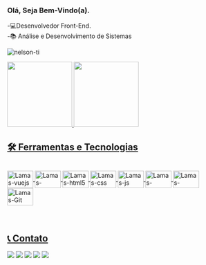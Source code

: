 ### Olá, Seja Bem-Vindo(a). 
-💻Desenvolvedor Front-End.<br>
-📚 Análise e Desenvolvimento de Sistemas <br>
<p align="left"> <img src="https://komarev.com/ghpvc/?username=nelson-ti&label=Profile%20views&color=0e75b6&style=flat" alt="nelson-ti" /> </p>

<div>
  <a href="https://github.com/nelson-ti">
  <img height="150em" src="https://github-readme-stats.vercel.app/api?username=Nelson-ti&show_icons=true&theme=dark"/>
  <img height="150em" src="https://github-readme-stats.vercel.app/api/top-langs/?username=Nelson-ti&layout=compact&langs_count=7&theme=dark"/>
</div>

## 🛠️ Ferramentas e Tecnologias

<div style="display: inline_block"><br>
  <img align="center" alt="Lamas-vuejs" height="40" width="60" src="https://cdn.jsdelivr.net/gh/devicons/devicon/icons/vuejs/vuejs-original-wordmark.svg" />      
  <img align="center" alt="Lamas-vuetify" height="40" width="60" src="https://cdn.jsdelivr.net/gh/devicons/devicon/icons/vuetify/vuetify-original.svg" />
  <img align="center" alt="Lamas-html5" height="40" width="60" src="https://cdn.jsdelivr.net/gh/devicons/devicon/icons/html5/html5-plain-wordmark.svg" />
  <img align="center" alt="Lamas-css" height="40" width="60" src="https://cdn.jsdelivr.net/gh/devicons/devicon/icons/css3/css3-plain-wordmark.svg" />
  <img align="center" alt="Lamas-js" height="40" width="60" src="https://cdn.jsdelivr.net/gh/devicons/devicon/icons/javascript/javascript-plain.svg" />       
  <img align="center" alt="Lamas-typescript" height="40" width="60" src= "https://cdn.jsdelivr.net/gh/devicons/devicon/icons/typescript/typescript-original.svg" />
  <img align="center" alt="Lamas-csharp" height="40" width="60" src="https://www.cdnlogo.com/logos/c/27/c.svg" />   
 <img align="center" alt="Lamas-Git" height="40" width="60" src= "https://cdn.jsdelivr.net/gh/devicons/devicon/icons/git/git-original.svg" />
</div>

<br>
<br>

## 📞 Contato
<div> 
    <a href="https://www.linkedin.com/in/nelson-marques-5764a5191/" target="_blank">
    <img src="https://img.shields.io/badge/-LinkedIn-%230077B5?style=for-the-badge&logo=linkedin&logoColor=white" target="_blank"></a> 
    <a href="https://t.me/Nelsontaveira" target="_blank">
    <img src="https://img.shields.io/badge/Telegram-2CA5E0?style=for-the-badge&logo=telegram&logoColor=white" target="_blank"></a> 
     <a href="https://wa.me/5521966210600" target="_blank">
    <img src="https://img.shields.io/badge/WhatsApp-25D366?style=for-the-badge&logo=whatsapp&logoColor=white" target="_blank"></a> 
    <a href="https://www.instagram.com/1nelsonmarques/" target="_blank">
    <img src="https://img.shields.io/badge/-Instagram-%23E4405F?style=for-the-badge&logo=instagram&logoColor=white" target="_blank"></a>
    <a href = "mailto:nelson.taveira.ti@gmail.com">
    <img src="https://img.shields.io/badge/-Hotmail-%23333?style=for-the-badge&logo=hotmail&logoColor=white" target="_blank"></a>
    
  </div> 
    
  <br>
